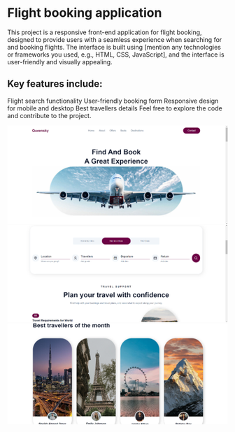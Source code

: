 # Flight booking application
This project is a responsive front-end application for flight booking, designed to provide users with a seamless experience when searching for and booking flights.
The interface is built using [mention any technologies or frameworks you used, e.g., HTML, CSS, JavaScript], and the interface is user-friendly and visually appealing.

## Key features include:

Flight search functionality
User-friendly booking form
Responsive design for mobile and desktop
Best travellers details
Feel free to explore the code and contribute to the project.

![image ult](https://github.com/Saubhik2003/Flight-Booking-App/blob/292fa50a8103cc9e6cd194cc21dd7b9bf0febc8d/Project/1.png)
![image ult](https://github.com/Saubhik2003/Flight-Booking-App/blob/f11c080d73c8786270a26acfadf31d22fbf389e0/Project/2.png)
![image ult](https://github.com/Saubhik2003/Flight-Booking-App/blob/f11c080d73c8786270a26acfadf31d22fbf389e0/Project/3.png)
